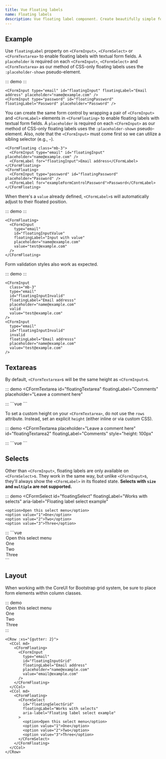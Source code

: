 ```yaml
---
title: Vue Floating labels
name: Floating labels
description: Vue floating label component. Create beautifully simple form labels that float over your input fields.
---
```


## Example
Use `floatingLabel` property on `<CFormInput>`, `<CFormSelect>` or `<CFormTextarea>` to enable floating labels with textual form fields. A `placeholder` is required on each `<CFormInput>`, `<CFormSelect>` and `<CFormTextarea>` as our method of CSS-only floating labels uses the `:placeholder-shown` pseudo-element.

::: demo
<CFormInput
  class="mb-3"
  type="email"
  id="floatingInput"
  floatingLabel="Email address"
  placeholder="name@example.com"
/>
<CFormInput
  type="password"
  id="floatingPassword"
  floatingLabel="Password"
  placeholder="Password"
/>
:::
```vue
<CFormInput type="email" id="floatingInput" floatingLabel="Email address" placeholder="name@example.com" />
<CFormInput type="password" id="floatingPassword" floatingLabel="Password" placeholder="Password" />
```

You can create the same form control by wrapping a pair of `<CFormInput>` and `<CFormLabel>` elements in `<CFormFloating>` to enable floating labels with textual form fields. A `placeholder` is required on each `<CFormInput>` as our method of CSS-only floating labels uses the `:placeholder-shown` pseudo-element. Also, note that the `<CFormInput>` must come first so we can utilize a sibling selector (e.g., `~`).

```vue
<CFormFloating class="mb-3">
  <CFormInput type="email" id="floatingInput" placeholder="name@example.com" />
  <CFormLabel for="floatingInput">Email address</CFormLabel>
</CFormFloating>
<CFormFloating>
  <CFormInput type="password" id="floatingPassword" placeholder="Password" />
  <CFormLabel for="exampleFormControlPassword">Password</CFormLabel>
</CFormFloating>
```

When there's a `value` already defined, `<CFormLabel>`s will automatically adjust to their floated position.

::: demo
<CFormFloating>
  <CFormInput
    type="email"
    id="floatingInputValue"
    floatingLabel="Input with value"
    placeholder="name@example.com"
    value="test@example.com"
  />
</CFormFloating>
:::
```vue
<CFormFloating>
  <CFormInput
    type="email"
    id="floatingInputValue"
    floatingLabel="Input with value"
    placeholder="name@example.com"
    value="test@example.com"
  />
</CFormFloating>
```

Form validation styles also work as expected.

::: demo
<CFormInput
  class="mb-3"
  type="email"
  id="floatingInputInvalid"
  floatingLabel="Email addresss"
  placeholder="name@example.com"
  valid
  value="test@example.com"
/>
<CFormInput
  type="email"
  id="floatingInputInvalid"
  invalid
  floatingLabel="Email addresss"
  placeholder="name@example.com"
  value="test@example.com"
/>
:::
```vue
<CFormInput
  class="mb-3"
  type="email"
  id="floatingInputInvalid"
  floatingLabel="Email addresss"
  placeholder="name@example.com"
  valid
  value="test@example.com"
/>
<CFormInput
  type="email"
  id="floatingInputInvalid"
  invalid
  floatingLabel="Email addresss"
  placeholder="name@example.com"
  value="test@example.com"
/>
```

## Textareas

By default, `<CFormTextarea>`s will be the same height as `<CFormInput>`s.

::: demo
<CFormFloating>
  <CFormTextarea
    id="floatingTextarea"
    floatingLabel="Comments"
    placeholder="Leave a comment here"
  ></CFormTextarea>
</CFormFloating>
:::
```vue
<CFormFloating>
  <CFormTextarea
    id="floatingTextarea"
    floatingLabel="Comments"
    placeholder="Leave a comment here"
  ></CFormTextarea>
</CFormFloating>
```

To set a custom height on your `<CFormTextarea>`, do not use the `rows` attribute. Instead, set an explicit `height` (either inline or via custom CSS).

::: demo
<CFormFloating>
  <CFormTextarea
    placeholder="Leave a comment here"
    id="floatingTextarea2"
    floatingLabel="Comments"
    style="height: 100px"
  ></CFormTextarea>
</CFormFloating>
:::
```vue
<CFormFloating>
  <CFormTextarea
    placeholder="Leave a comment here"
    id="floatingTextarea2"
    floatingLabel="Comments"
    style="height: 100px"
  ></CFormTextarea>
</CFormFloating>
```

## Selects

Other than `<CFormInput>`, floating labels are only available on `<CFormSelect>`s. They work in the same way, but unlike `<CFormInput>`s, they'll always show the `<CFormLabel>` in its floated state. **Selects with `size` and `multiple` are not supported.**

::: demo
<CFormFloating>
  <CFormSelect 
    id="floatingSelect"
    floatingLabel="Works with selects" 
    aria-label="Floating label select example"
  >
    <option>Open this select menu</option>
    <option value="1">One</option>
    <option value="2">Two</option>
    <option value="3">Three</option>
  </CFormSelect>
</CFormFloating>
:::
```vue
<CFormFloating>
  <CFormSelect 
    id="floatingSelect"
    floatingLabel="Works with selects" 
    aria-label="Floating label select example"
  >
    <option>Open this select menu</option>
    <option value="1">One</option>
    <option value="2">Two</option>
    <option value="3">Three</option>
  </CFormSelect>
</CFormFloating>
```

## Layout

When working with the CoreUI for Bootstrap grid system, be sure to place form elements within column classes.

::: demo
<CRow :xs="{gutter: 2}">
  <CCol md>
    <CFormFloating>
      <CFormInput 
        type="email"
        id="floatingInputGrid"
        floatingLabel="Email address"
        placeholder="name@example.com"
        value="email@example.com"
      />
    </CFormFloating>
  </CCol>
  <CCol md>
    <CFormFloating>
      <CFormSelect 
        id="floatingSelectGrid"
        floatingLabel="Works with selects"
        aria-label="Floating label select example"
      >
        <option>Open this select menu</option>
        <option value="1">One</option>
        <option value="2">Two</option>
        <option value="3">Three</option>
      </CFormSelect>
    </CFormFloating>
  </CCol>
</CRow>
:::
```vue
<CRow :xs="{gutter: 2}">
  <CCol md>
    <CFormFloating>
      <CFormInput 
        type="email"
        id="floatingInputGrid"
        floatingLabel="Email address"
        placeholder="name@example.com"
        value="email@example.com"
      />
    </CFormFloating>
  </CCol>
  <CCol md>
    <CFormFloating>
      <CFormSelect 
        id="floatingSelectGrid"
        floatingLabel="Works with selects"
        aria-label="Floating label select example"
      >
        <option>Open this select menu</option>
        <option value="1">One</option>
        <option value="2">Two</option>
        <option value="3">Three</option>
      </CFormSelect>
    </CFormFloating>
  </CCol>
</CRow>
```